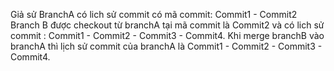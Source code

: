 Giả sử BranchA có lich sử commit có mã commit: Commit1 - Commit2
Branch B được checkout từ branchA tại mã commit là Commit2 và có lich sử commit : Commit1 - Commit2 - Commit3 - Commit4. Khi merge branchB vào branchA thì lịch sử commit của branchA là Commit1 - Commit2 - Commit3 - Commit4.



